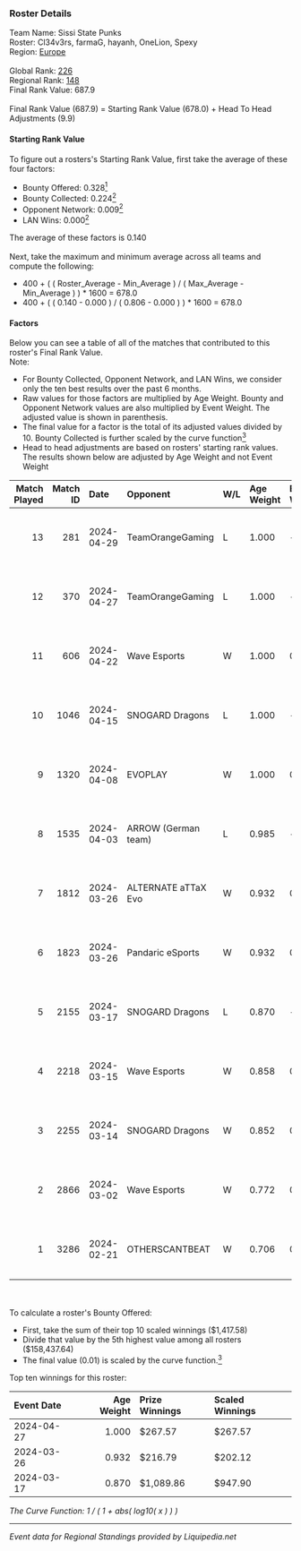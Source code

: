 ### Roster Details<br />
Team Name: Sissi State Punks<br />
Roster: Cl34v3rs, farmaG, hayanh, OneLion, Spexy<br />
Region: [Europe]( ../standings_europe.md)<br />
<br />
Global Rank: [226](../standings_global.md)<br />
Regional Rank: [148]( ../standings_europe.md)<br />
Final Rank Value:  687.9<br />
<br />
Final Rank Value (687.9) = Starting Rank Value (678.0) + Head To Head Adjustments (9.9)<br />

#### Starting Rank Value<br />
To figure out a rosters's Starting Rank Value, first take the average of these four factors:<br />
- Bounty Offered: 0.328[<sup>1</sup>](#table2)
- Bounty Collected: 0.224[<sup>2</sup>](#table1)
- Opponent Network: 0.009[<sup>2</sup>](#table1)
- LAN Wins: 0.000[<sup>2</sup>](#table1)

The average of these factors is 0.140<br />
<br />
Next, take the maximum and minimum average across all teams and compute the following:<br />
- 400 + ( ( Roster_Average - Min_Average ) / ( Max_Average - Min_Average ) ) * 1600 = 678.0
- 400 + ( ( 0.140 - 0.000 ) / ( 0.806 - 0.000 ) ) * 1600 = 678.0


#### Factors<br />
Below you can see a table of all of the matches that contributed to this roster's Final Rank Value.<br />
Note:<br />

- For Bounty Collected, Opponent Network, and LAN Wins, we consider only the ten best results over the past 6 months.
- Raw values for those factors are multiplied by Age Weight. Bounty and Opponent Network values are also multiplied by Event Weight. The adjusted value is shown in parenthesis.
- The final value for a factor is the total of its adjusted values divided by 10. Bounty Collected is further scaled by the curve function[<sup>3</sup>](#curveFunction)
- Head to head adjustments are based on rosters' starting rank values. The results shown below are adjusted by Age Weight and not Event Weight
<span id="table1"></span><br />


| Match Played | Match ID | Date       | Opponent            | W/L | Age Weight | Event Weight | Bounty Collected | Opponent Network | LAN Wins      | H2H Adj. | Roster                                   |
| -: | -: | :- | :- | :- | :- | :- | :- | :- | :- | -: | :- |
|           13 |      281 | 2024-04-29 | TeamOrangeGaming    | L   | 1.000      | -            | -                | -                | -             |   -11.21 | Cl34v3rs, farmaG, hayanh, OneLion, Spexy |
|           12 |      370 | 2024-04-27 | TeamOrangeGaming    | L   | 1.000      | -            | -                | -                | -             |   -12.62 | Cl34v3rs, farmaG, hayanh, OneLion, Spexy |
|           11 |      606 | 2024-04-22 | Wave Esports        | W   | 1.000      | 0.143        | 0.004 (0.001)    | 0.113 (0.016)    | false (0.000) |    10.97 | Cl34v3rs, farmaG, hayanh, OneLion, Spexy |
|           10 |     1046 | 2024-04-15 | SNOGARD Dragons     | L   | 1.000      | -            | -                | -                | -             |   -15.31 | Cl34v3rs, farmaG, hayanh, OneLion, Spexy |
|            9 |     1320 | 2024-04-08 | EVOPLAY             | W   | 1.000      | 0.143        | 0.000 (0.000)    | 0.025 (0.004)    | false (0.000) |     7.57 | Cl34v3rs, farmaG, hayanh, OneLion, Spexy |
|            8 |     1535 | 2024-04-03 | ARROW (German team) | L   | 0.985      | -            | -                | -                | -             |   -15.95 | Cl34v3rs, farmaG, hayanh, OneLion, Spexy |
|            7 |     1812 | 2024-03-26 | ALTERNATE aTTaX Evo | W   | 0.932      | 0.143        | 0.005 (0.001)    | 0.198 (0.026)    | false (0.000) |    12.33 | Cl34v3rs, farmaG, hayanh, OneLion, Spexy |
|            6 |     1823 | 2024-03-26 | Pandaric eSports    | W   | 0.932      | 0.143        | 0.002 (0.000)    | 0.000 (0.000)    | false (0.000) |     7.63 | Cl34v3rs, farmaG, hayanh, OneLion, Spexy |
|            5 |     2155 | 2024-03-17 | SNOGARD Dragons     | L   | 0.870      | -            | -                | -                | -             |   -14.07 | Cl34v3rs, farmaG, hayanh, OneLion, Spexy |
|            4 |     2218 | 2024-03-15 | Wave Esports        | W   | 0.858      | 0.143        | 0.004 (0.000)    | 0.113 (0.014)    | false (0.000) |    10.45 | Cl34v3rs, farmaG, hayanh, OneLion, Spexy |
|            3 |     2255 | 2024-03-14 | SNOGARD Dragons     | W   | 0.852      | 0.143        | 0.009 (0.001)    | 0.117 (0.014)    | false (0.000) |    13.58 | Cl34v3rs, farmaG, hayanh, OneLion, Spexy |
|            2 |     2866 | 2024-03-02 | Wave Esports        | W   | 0.772      | 0.143        | 0.004 (0.000)    | 0.113 (0.012)    | false (0.000) |    10.96 | Cl34v3rs, farmaG, hayanh, OneLion, Spexy |
|            1 |     3286 | 2024-02-21 | OTHERSCANTBEAT      | W   | 0.706      | 0.143        | 0.000 (0.000)    | 0.028 (0.003)    | false (0.000) |     5.55 | Cl34v3rs, farmaG, hayanh, OneLion, Spexy |

<br />
<span id="table2"></span><br />
To calculate a roster's Bounty Offered:<br />

- First, take the sum of their top 10 scaled winnings ($1,417.58)
- Divide that value by the 5th highest value among all rosters ($158,437.64)
- The final value (0.01) is scaled by the curve function.[<sup>3</sup>](#curveFunction)

Top ten winnings for this roster:<br />

| Event Date | Age Weight | Prize Winnings | Scaled Winnings |
| :- | -: | :- | :- |
| 2024-04-27 |      1.000 | $267.57        | $267.57         |
| 2024-03-26 |      0.932 | $216.79        | $202.12         |
| 2024-03-17 |      0.870 | $1,089.86      | $947.90         |


<span id="curveFunction"></span>_The Curve Function: 1 / ( 1 + abs( log10( x ) ) )_<br />

---
_Event data for Regional Standings provided by Liquipedia.net_<br />
